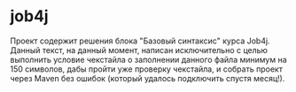 # job4j
Проект содержит решения блока "Базовый синтаксис" курса Job4j.
Данный текст, на данный момент, написан исключительно с целью выполнить условие чекстайла о заполнении данного файла минимум на 150 символов, дабы пройти уже проверку чекстайла, и собрать проект через Maven без ошибок (который удалось подключить спустя месяц!). 